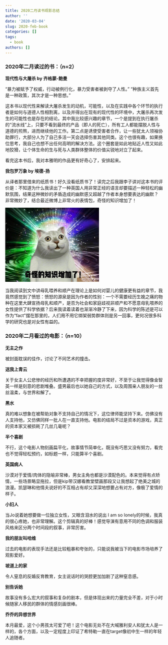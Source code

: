 ```yaml
---
title: 2020二月读书观影总结
author: ''
date: '2020-03-04'
slug: 2020-feb-book
categories: []
tags:
  - book
authors: []
---
```



### 2020年二月读过的书：（n=2）

**现代性与大屠杀 by 齐格蒙-鲍曼**

“暴力被赋予了权威，行动被例行化，暴力受害者被剥夺了人性。”
“种族主义首先是一种政策，其次才是一种思想。”

这本书以现代性来解读大屠杀发生的动机，可能性，以及在实践中各个环节的执行者是如何与道德人性相割离，以及并得出在现有的现代性的环境中，大屠杀再次发生的可能性也是存在的结论。其中我比较感兴趣的章节，一个是提到在执行屠杀的“流水线”上，只要不看到最终的产品（即人的死亡），所有工人都能摆脱人性与道德的煎熬，进而继续他的工作。第二点是诱使受害者合作，让一些犹太人领袖协助罪行，大部分人为了自己多活一天会选择伤害其他同类。这个也很有趣，如果换位思考，我自己也想不出任何高明的解决方法。这个圈套是如此地贴近人性又如此地狡猾，让个体生命的生与死与人类群体整体的价值尖锐地对立了起来。

看完这本书后，我对本雅明的作品更有好奇心了，安排起来。
 
**我包罗万象 by 埃德-扬**

从译者那里借来的纸质书！好久没看纸质书了！读完之后我跟李子讲对这本书的评价是：不知道为什么我读出了一种英国人用非常正经的语言却要描述一种轻松的幽默氛围，结果这种微妙的矛盾造成的幽默感又超越了作者本身想要表达的幽默？
非常微妙了，结合最近微博上非常火的表情包，奇怪的知识增加了！

<img src="https://github.com/adventuremeng/website_img/blob/master/post/cat_knowledge.jpg?raw=true
" alt="" width=300px />

当我阅读到文中讲母乳喂养和顺产在理论上是如何对婴儿的健康更有益的章节，我竟然感觉到了愤怒：愤怒的源泉是因为作者的性别：一个不需要经历生娩之痛的物种在这里大肆宣扬母乳和顺产，是否为社会和家庭歧视非顺产和不愿意母乳喂养的女性提供了科学依据？后来我读着读着也渐渐冷静了下来，因为科学的陈述是可以作为“fact”摆在那里的，人们用不用它绑架弱势群体则是另一回事，更何况很多科学的研究也是对女性有益的。

### 2020年二月看过的电影：（n=10）

**无主之作**

被封面耽误的佳作，讨论了不同艺术的撞击。

**送我上青云**

关于女主人公悲惨的经历和所遭遇的不幸把握的度非常好，不至于让我觉得像金智英一样是刻意的悲剧堆叠。盛男最后也以她自己的方式，以及周围亲人朋友的一丝丝温柔，与世界和解了。

**黑水**

真的难以想象在被帮助对象不支持自己的情况下，这位律师能坚持下来。仿佛没有人支持他，又仿佛同样一批人在一直支持他。电影的结局不过是资本的游戏，真正的资本家又被损耗了几丝几毫呢？

**半个喜剧**

不行，这个电影人物刻画扁平化，故事情节简单化，既没有巧思又没有努力，看完也不觉得轻松预约，如标题一样，只能算半个喜剧。

**英国病人**

沙漠对于爱情/肉体的隐喻非常棒，男女主角也都是沙漠配色的。本来觉得有点矫情，一些场景略显拖拉，但是kip带汉娜看教堂壁画那段又让我想起了绝美之城的浪漫。凯瑟琳和他情夫说好的不互相占有却又深深地想要占有对方，像极了爱情的样子。

**小妇人**

当Jo说着她想要做一位独立女性，又眼含泪水的说出 I am so lonely的时候，我真的很心疼她，也非常理解。这个剪辑真的好棒！感觉导演有意用不同的色调和服装风格来区分两个时间段的叙事，非常厉害。

**我的朋友叫哈维**

过去的电影的表现手法还是比较粗暴和夸张的，只能说我被当下的电影市场培养了观影爱好。

**坡道上的家**

令人窒息的反婚反育教育，女主说话时的哭腔更加加剧了这种窒息感。

**别告诉她**

故事没有多么宏大的叙事和复杂的剧本，但是体现出来的力量完全不差，对于小时候随家人移民的群体的情感刻画很棒。

**乔乔的异想世界**

本月最爱，这个小男孩太可爱了吧！这个电影无处不在大喊雅利安人和犹太人是一样的，各个方面，以及一定程度上印证了希特勒一直在target像初中生一样的年轻人追随者。

